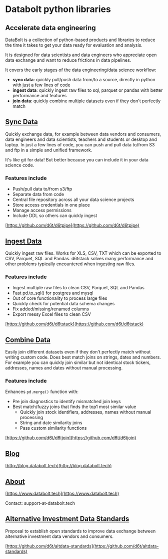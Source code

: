 # Databolt python libraries

## Accelerate data engineering

DataBolt is a collection of python-based products and libraries to reduce the time it takes to get your data ready for evaluation and analysis.

It is designed for data scientists and data engineers who appreciate open data exchange and want to reduce frictions in data pipelines.

It covers the early stages of the data engineering/data science workflow:  
* **sync data**: quickly pull/push data from/to a source, directly in python with just a few lines of code
* **ingest data**: quickly ingest raw files to sql, parquet or pandas with better performance and features
* **join data**: quickly combine multiple datasets even if they don't perfectly match


## [Sync Data](https://github.com/d6t/d6tpipe)

Quickly exchange data, for example between data vendors and consumers, data engineers and data scientists, teachers and students or desktop and laptop. In just a few lines of code, you can push and pull data to/from S3 and ftp in a simple and unified framework. 

It's like git for data! But better because you can include it in your data science code.

### Features include

* Push/pull data to/from s3/ftp
* Separate data from code
* Central file repository across all your data science projects
* Store access credentials in one place
* Manage access permissions
* Include DDL so others can quickly ingest 

[https://github.com/d6t/d6tpipe](https://github.com/d6t/d6tpipe)


## [Ingest Data](https://github.com/d6t/d6tstack)

Quickly ingest raw files. Works for XLS, CSV, TXT which can be exported to CSV, Parquet, SQL and Pandas. d6tstack solves many performance and other problems typically encountered when ingesting raw files.

### Features include

* Ingest multiple raw files to clean CSV, Parquet, SQL and Pandas
* Fast pd.to_sql() for postgres and mysql
* Out of core functionality to process large files
* Quickly check for potential data schema changes
* Fix added/missing/renamed columns
* Export messy Excel files to clean CSV

[https://github.com/d6t/d6tstack](https://github.com/d6t/d6tstack)


## [Combine Data](https://github.com/d6t/d6tjoin)

Easily join different datasets even if they don't perfectly match without writing custom code. Does best match joins on strings, dates and numbers. For example you can quickly join similar but not identical stock tickers, addresses, names and dates without manual processing.

### Features include
Enhances `pd.merge()` function with:
* Pre join diagnostics to identify mismatched join keys
* Best match/fuzzy joins that finds the top1 most similar value
	* Quickly join stock identifiers, addresses, names without manual processing
	* String and date similarity joins
	* Pass custom similarity functions

[https://github.com/d6t/d6tjoin](https://github.com/d6t/d6tjoin)


## [Blog](http://blog.databolt.tech)

[http://blog.databolt.tech](http://blog.databolt.tech)


## [About](https://www.databolt.tech)

[https://www.databolt.tech](https://www.databolt.tech)

Contact: support-at-databolt.tech

## [Alternative Investment Data Standards](https://github.com/d6t/altdata-standards)

Proposal to establish open standards to improve data exchange between alternative investment data vendors and consumers.

[https://github.com/d6t/altdata-standards](https://github.com/d6t/altdata-standards)
